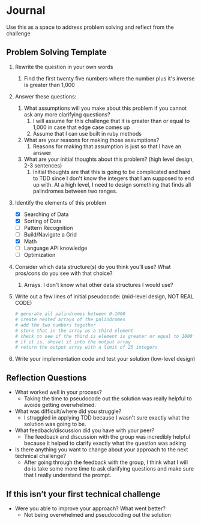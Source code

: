 # Journal

Use this as a space to address problem solving and reflect from the challenge

## Problem Solving Template

1. Rewrite the question in your own words
    1. Find the first twenty five numbers where the number plus it's inverse is greater than 1,000
1. Answer these questions:
    1. What assumptions will you make about this problem if you cannot ask any more clarifying questions?
        1. I will assume for this challenge that it is greater than or equal to 1,000 in case that edge case comes up
        1. Assume that I can use built in ruby methods
    1. What are your reasons for making those assumptions?
        1. Reasons for making that assumption is just so that I have an answer
    1. What are your initial thoughts about this problem? (high level design, 2-3 sentences)
        1. Initial thoughts are that this is going to be complicated and hard to TDD since I don't know the integers that I am supposed to end up with. At a high level, I need to design something that finds all palindromes between two ranges.
1. Identify the elements of this problem
    - [x] Searching of Data
    - [x] Sorting of Data
    - [ ] Pattern Recognition
    - [ ] Build/Navigate a Grid
    - [x] Math
    - [ ] Language API knowledge
    - [ ] Optimization
1. Consider which data structure(s) do you think you’ll use? What pros/cons do you see with that choice?
    1. Arrays. I don't know what other data structures I would use?
1. Write out a few lines of initial pseudocode: (mid-level design, NOT REAL CODE)

    ```ruby
    # generate all palindromes between 0-1000
    # create nested arrays of the palindromes
    # add the two numbers together
    # store that in the array as a third element
    # check to see if the third is element is greater or equal to 1000
    # if it is, shovel it into the output array
    # return the output array with a limit of 25 integers
    ```

1. Write your implementation code and test your solution (low-level design)

## Reflection Questions

- What worked well in your process?
  - Taking the time to pseudocode out the solution was really helpful to avoide getting overwhelmed.
- What was difficult/where did you struggle?
  - I struggled in applying TDD because I wasn't sure exactly what the solution was going to be.
- What feedback/discussion did you have with your peer?
  - The feedback and discussion with the group was incredibly helpful because it helped to clarify exactly what the question was adking
- Is there anything you want to change about your approach to the next technical challenge?
  - After going through the feedback with the group, I think what I will do is take some more time to ask clarifying questions and make sure that I really understand the prompt.

## If this isn’t your first technical challenge

- Were you able to improve your approach? What went better?
  - Not being overwhelmed and pseudocoding out the solution
